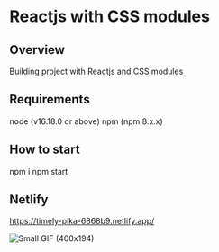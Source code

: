 
# Reactjs with CSS modules

## **Overview**

Building project with Reactjs and CSS modules

## **Requirements**

node (v16.18.0 or above)
npm (npm 8.x.x)

## **How to start**

npm i
npm start

## **Netlify**

https://timely-pika-6868b9.netlify.app/

![Small GIF (400x194)](https://user-images.githubusercontent.com/36548565/211202866-6b3d7165-7a1a-475c-8421-bb91b93fba3b.gif)
